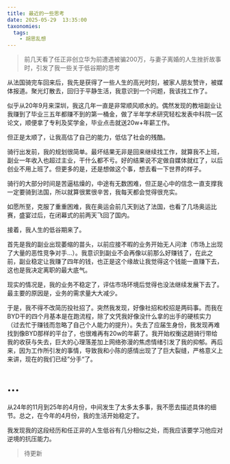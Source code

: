 ```yaml
---
title: 最近的一些思考
date: 2025-05-29  13:35:00 
taxonomies:
  tags:
    - 胡思乱想
---
```


> 前几天看了任正非创立华为前遭遇被骗200万，与妻子离婚的人生挫折故事时，引发了我一些关于低谷期的思考

从法国骑完车回来后，我先是获得了一些人生的高光时刻，被家人朋友赞许，被媒体报道。聚光灯散去，回归于平静生活，我意识到一个问题，我该找工作了。

似乎从20年9月来深圳，我这几年一直是非常顺风顺水的。偶然发现的教培副业让我赚到了毕业三五年都赚不到的第一桶金，做了半年学术研究轻松发表中科院一区论文，顺便拿了专利及奖学金，毕业点击就送20w+年薪工作。

但正是太顺了，让我高估了自己的能力，低估了社会的残酷。

骑行出发前，我的规划很简单。最坏结果无非是回来继续找工作，就算我不上班，副业一年收入也超过主业，干什么都不亏。好的结果说不定做自媒体就红了，以后创业不用上班了。但更多的是，还是想做这个事，想去看一下世界的样子。

骑行的大部分时间是苦逼枯燥的，中途有无数困难，但正是心中的信念一直支撑我一定要骑到法国，所以就算很累很辛苦，我每天都会觉得很充实。

如愿所至，克服了重重困难，我在奥运会前几天到达了法国，也看了几场奥运比赛，盛宴过后，在闭幕式的前两天飞回了国内。

接着，我人生的低谷期来了。

首先是我的副业出现萎缩的苗头，以前应接不暇的业务开始无人问津（市场上出现了大量的恶性竞争对手...）。我意识到副业不会再像以前那么好赚钱了，在此之前，副业稳定让我赚了四年的钱，也正是这个缘故让我觉得这个钱能一直赚下去，这也是我决定离职的最大底气。

现实的情况是，我的业务不稳定了，评估市场环境后觉得也没法继续发展下去了。最主要的原因是，业务的需求量大大减少。

于是，我不得不改简历投社招了。突然我发现，好像社招和校招是两码事。而我在BYD干的四个月基本是在跑流程，除了文凭我好像没什么拿的出手的硬核实力（过去忙于赚钱而忽略了自己个人能力的提升）。失去了应届生身份，我发现再难找到像BYD那样的平台了，也很难再有20w的年薪了。我开始权衡这趟骑行带给我的收获与失去，巨大的心理落差加上网络弥漫的焦虑情绪引发了我的抑郁。再后来，因为工作所引发的事情，导致我和小陈的感情出现了了巨大裂缝，严格意义上来讲，现在的我们已经”分手“了。
# ...
从24年的11月到25年的4月份，中间发生了太多太多事，我不愿去描述具体的细节。总之，在今年的4月份，我的生活开始稳定了。

我发现我的这段经历和任正非的人生低谷有几分相似之处，而我应该要学习他应对逆境的抗压能力。

>待更新

















